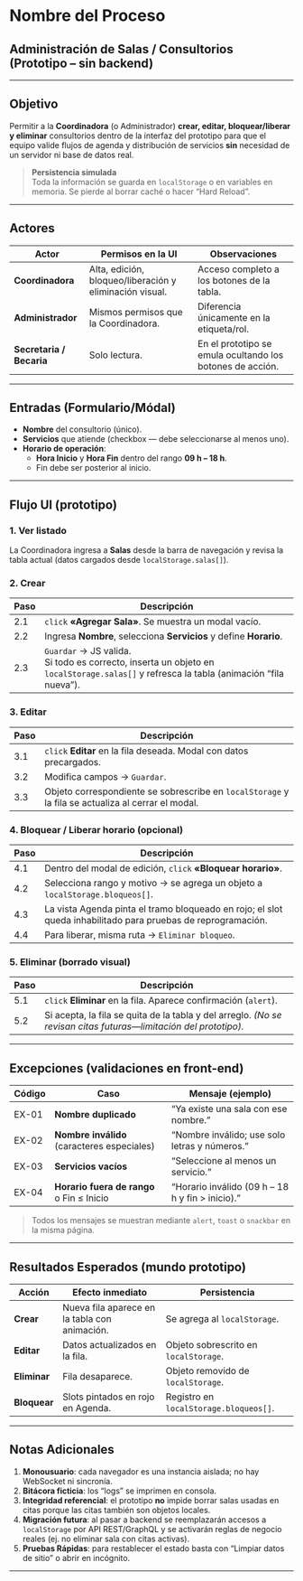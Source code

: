 # **Nombre del Proceso**  
## Administración de Salas / Consultorios (Prototipo – sin backend)

---

## **Objetivo**  
Permitir a la **Coordinadora** (o Administrador) **crear, editar, bloquear/liberar y eliminar** consultorios dentro de la interfaz del prototipo para que el equipo valide flujos de agenda y distribución de servicios **sin** necesidad de un servidor ni base de datos real.

> **Persistencia simulada**  
> Toda la información se guarda en `localStorage` o en variables en memoria. Se pierde al borrar caché o hacer “Hard Reload”.

---

## **Actores**  

| Actor           | Permisos en la UI                  | Observaciones                         |
|-----------------|------------------------------------|---------------------------------------|
| **Coordinadora**| Alta, edición, bloqueo/liberación y eliminación visual. | Acceso completo a los botones de la tabla. |
| **Administrador** | Mismos permisos que la Coordinadora.| Diferencia únicamente en la etiqueta/rol. |
| **Secretaria / Becaria** | Solo lectura. | En el prototipo se emula ocultando los botones de acción. |

---

## **Entradas (Formulario/Módal)**  

- **Nombre** del consultorio (único).  
- **Servicios** que atiende (checkbox — debe seleccionarse al menos uno).  
- **Horario de operación**:  
  - **Hora Inicio** y **Hora Fin** dentro del rango **09 h – 18 h**.  
  - Fin debe ser posterior al inicio.  

---

## **Flujo UI (prototipo)**  

### 1. Ver listado  
La Coordinadora ingresa a **Salas** desde la barra de navegación y revisa la tabla actual (datos cargados desde `localStorage.salas[]`).

### 2. Crear  
| Paso | Descripción |
|------|-------------|
| 2.1 | `click` **«Agregar Sala»**. Se muestra un modal vacío. |
| 2.2 | Ingresa **Nombre**, selecciona **Servicios** y define **Horario**. |
| 2.3 | `Guardar` → JS valida.<br>Si todo es correcto, inserta un objeto en `localStorage.salas[]` y refresca la tabla (animación “fila nueva”). |

### 3. Editar  
| Paso | Descripción |
|------|-------------|
| 3.1 | `click` **Editar** en la fila deseada. Modal con datos precargados. |
| 3.2 | Modifica campos → `Guardar`. |
| 3.3 | Objeto correspondiente se sobrescribe en `localStorage` y la fila se actualiza al cerrar el modal. |

### 4. Bloquear / Liberar horario (opcional)  
| Paso | Descripción |
|------|-------------|
| 4.1 | Dentro del modal de edición, `click` **«Bloquear horario»**. |
| 4.2 | Selecciona rango y motivo → se agrega un objeto a `localStorage.bloqueos[]`. |
| 4.3 | La vista Agenda pinta el tramo bloqueado en rojo; el slot queda inhabilitado para pruebas de reprogramación. |
| 4.4 | Para liberar, misma ruta → `Eliminar bloqueo`. |

### 5. Eliminar (borrado visual)  
| Paso | Descripción |
|------|-------------|
| 5.1 | `click` **Eliminar** en la fila. Aparece confirmación (`alert`). |
| 5.2 | Si acepta, la fila se quita de la tabla y del arreglo. *(No se revisan citas futuras—limitación del prototipo).* |

---

## **Excepciones (validaciones en front-end)**  

| Código | Caso | Mensaje (ejemplo) |
|--------|------|-------------------|
| EX-01  | **Nombre duplicado** | “Ya existe una sala con ese nombre.” |
| EX-02  | **Nombre inválido** (caracteres especiales) | “Nombre inválido; use solo letras y números.” |
| EX-03  | **Servicios vacíos** | “Seleccione al menos un servicio.” |
| EX-04  | **Horario fuera de rango** o Fin ≤ Inicio | “Horario inválido (09 h – 18 h y fin > inicio).” |

> Todos los mensajes se muestran mediante `alert`, `toast` o `snackbar` en la misma página.

---

## **Resultados Esperados (mundo prototipo)**  

| Acción | Efecto inmediato | Persistencia |
|--------|------------------|--------------|
| **Crear** | Nueva fila aparece en la tabla con animación. | Se agrega al `localStorage`. |
| **Editar** | Datos actualizados en la fila. | Objeto sobrescrito en `localStorage`. |
| **Eliminar** | Fila desaparece. | Objeto removido de `localStorage`. |
| **Bloquear** | Slots pintados en rojo en Agenda. | Registro en `localStorage.bloqueos[]`. |

---

## **Notas Adicionales**  

1. **Monousuario**: cada navegador es una instancia aislada; no hay WebSocket ni sincronía.  
2. **Bitácora ficticia**: los “logs” se imprimen en consola.  
3. **Integridad referencial**: el prototipo **no** impide borrar salas usadas en citas porque las citas también son objetos locales.  
4. **Migración futura**: al pasar a backend se reemplazarán accesos a `localStorage` por API REST/GraphQL y se activarán reglas de negocio reales (ej. no eliminar sala con citas activas).  
5. **Pruebas Rápidas**: para restablecer el estado basta con “Limpiar datos de sitio” o abrir en incógnito.

---

